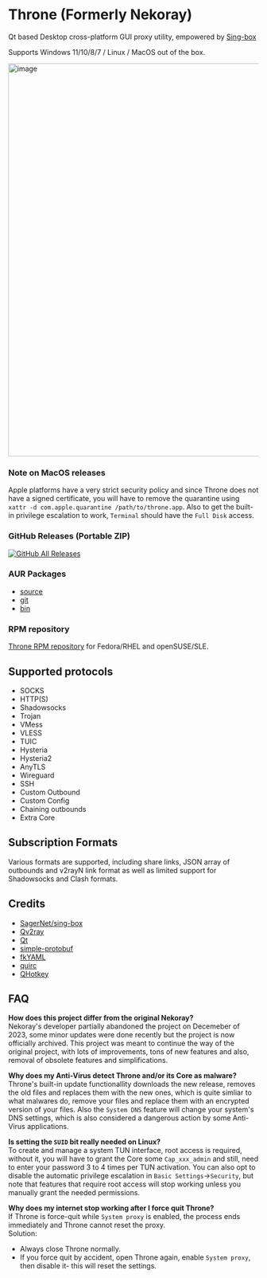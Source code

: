# Throne (Formerly Nekoray)

Qt based Desktop cross-platform GUI proxy utility, empowered by [Sing-box](https://github.com/SagerNet/sing-box)

Supports Windows 11/10/8/7 / Linux / MacOS out of the box.

<img width="1002" height="789" alt="image" src="https://github.com/user-attachments/assets/45a23c6c-b716-4acf-8281-63d35cac8457" />

### Note on MacOS releases
Apple platforms have a very strict security policy and since Throne does not have a signed certificate, you will have to remove the quarantine using `xattr -d com.apple.quarantine /path/to/throne.app`. Also to get the built-in privilege escalation to work, `Terminal` should have the `Full Disk` access.

### GitHub Releases (Portable ZIP)

[![GitHub All Releases](https://img.shields.io/github/downloads/Mahdi-zarei/nekoray/total?label=downloads-total&logo=github&style=flat-square)](https://github.com/throneproj/Throne/releases)

### AUR Packages
- [source](https://aur.archlinux.org/packages/throne)
- [git](https://aur.archlinux.org/packages/throne-git)
- [bin](https://aur.archlinux.org/packages/throne-bin)

### RPM repository
[Throne RPM repository](https://parhelia512.github.io/) for Fedora/RHEL and openSUSE/SLE.

## Supported protocols

- SOCKS
- HTTP(S)
- Shadowsocks
- Trojan
- VMess
- VLESS
- TUIC
- Hysteria
- Hysteria2
- AnyTLS
- Wireguard
- SSH
- Custom Outbound
- Custom Config
- Chaining outbounds
- Extra Core

## Subscription Formats

Various formats are supported, including share links, JSON array of outbounds and v2rayN link format as well as limited support for Shadowsocks and Clash formats.

## Credits

- [SagerNet/sing-box](https://github.com/SagerNet/sing-box)
- [Qv2ray](https://github.com/Qv2ray/Qv2ray)
- [Qt](https://www.qt.io/)
- [simple-protobuf](https://github.com/tonda-kriz/simple-protobuf)
- [fkYAML](https://github.com/fktn-k/fkYAML)
- [quirc](https://github.com/dlbeer/quirc)
- [QHotkey](https://github.com/Skycoder42/QHotkey)

## FAQ
**How does this project differ from the original Nekoray?** <br/>
Nekoray's developer partially abandoned the project on Decemeber of 2023, some minor updates were done recently but the project is now officially archived. This project was meant to continue the way of the original project, with lots of improvements, tons of new features and also, removal of obsolete features and simplifications.

**Why does my Anti-Virus detect Throne and/or its Core as malware?** <br/>
Throne's built-in update functionallity downloads the new release, removes the old files and replaces them with the new ones, which is quite simliar to what malwares do, remove your files and replace them with an encrypted version of your files.
Also the `System DNS` feature will change your system's DNS settings, which is also considered a dangerous action by some Anti-Virus applications.

**Is setting the `SUID` bit really needed on Linux?** <br/>
To create and manage a system TUN interface, root access is required, without it, you will have to grant the Core some `Cap_xxx_admin` and still, need to enter your password 3 to 4 times per TUN activation. You can also opt to disable the automatic privilege escalation in `Basic Settings`->`Security`, but note that features that require root access will stop working unless you manually grant the needed permissions.

**Why does my internet stop working after I force quit Throne?** <br/>
If Throne is force-quit while `System proxy` is enabled, the process ends immediately and Throne cannot reset the proxy. <br/>
Solution:
- Always close Throne normally.
- If you force quit by accident, open Throne again, enable `System proxy`, then disable it- this will reset the settings.
